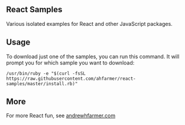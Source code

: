React Samples
---

Various isolated examples for React and other JavaScript packages.


Usage
---

To download just one of the samples, you can run this command. It will prompt you for which sample you want to download:

```
/usr/bin/ruby -e "$(curl -fsSL https://raw.githubusercontent.com/ahfarmer/react-samples/master/install.rb)"
```


More
---

For more React fun, see [andrewhfarmer.com](http://andrewhfarmer.com)
